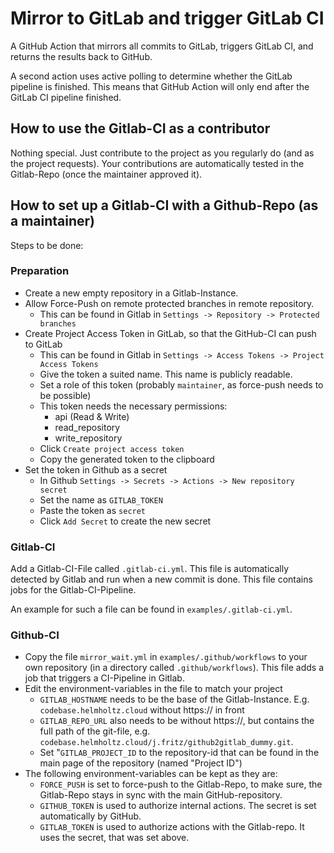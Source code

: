 # Mirror to GitLab and trigger GitLab CI

A GitHub Action that mirrors all commits to GitLab, triggers GitLab CI, and returns the results back to GitHub.

A second action uses active polling to determine whether the GitLab pipeline is finished. This means that GitHub Action will only end after the GitLab CI pipeline finished.

## How to use the Gitlab-CI as a contributor

Nothing special. Just contribute to the project as you regularly do
(and as the project requests). Your contributions are automatically
tested in the Gitlab-Repo (once the maintainer approved it).

## How to set up a Gitlab-CI with a Github-Repo (as a maintainer)

Steps to be done:

### Preparation

- Create a new empty repository in a Gitlab-Instance.
- Allow Force-Push on remote protected branches in remote repository.
  - This can be found in Gitlab in `Settings -> Repository -> Protected branches`
- Create Project Access Token in GitLab,
  so that the GitHub-CI can push to GitLab
  - This can be found in Gitlab in `Settings -> Access Tokens -> Project Access Tokens`
  - Give the token a suited name. This name is publicly readable.
  - Set a role of this token (probably `maintainer`,
                              as force-push needs to be possible)
  - This token needs the necessary permissions:
    - api (Read & Write)
    - read_repository
    - write_repository
  - Click `Create project access token`
  - Copy the generated token to the clipboard
- Set the token in Github as a secret
  - In Github `Settings -> Secrets -> Actions -> New repository secret`
  - Set the name as `GITLAB_TOKEN`
  - Paste the token as `secret`
  - Click `Add Secret` to create the new secret

### Gitlab-CI

Add a Gitlab-CI-File called `.gitlab-ci.yml`.
This file is automatically detected by Gitlab
and run when a new commit is done.
This file contains jobs for the Gitlab-CI-Pipeline.

An example for such a file can be found in `examples/.gitlab-ci.yml`.

### Github-CI

- Copy the file `mirror_wait.yml` in `examples/.github/workflows`
to your own repository (in a directory called `.github/workflows`).
This file adds a job that triggers a CI-Pipeline in Gitlab.
- Edit the environment-variables in the file to match your project
  - `GITLAB_HOSTNAME` needs to be the base of the Gitlab-Instance.
  E.g. `codebase.helmholtz.cloud` without https:// in front
  - `GITLAB_REPO_URL` also needs to be without https://,
  but contains the full path of the git-file,
  e.g. `codebase.helmholtz.cloud/j.fritz/github2gitlab_dummy.git`.
  - Set "`GITLAB_PROJECT_ID` to the repository-id
  that can be found in the main page of the repository (named "Project ID")
- The following environment-variables can be kept as they are:
  - `FORCE_PUSH` is set to force-push to the Gitlab-Repo, to make sure,
  the Gitlab-Repo stays in sync with the main GitHub-repository.
  - `GITHUB_TOKEN` is used to authorize internal actions. The secret is set automatically by GitHub.
  - `GITLAB_TOKEN` is used to authorize actions with the Gitlab-repo.
  It uses the secret, that was set above.
